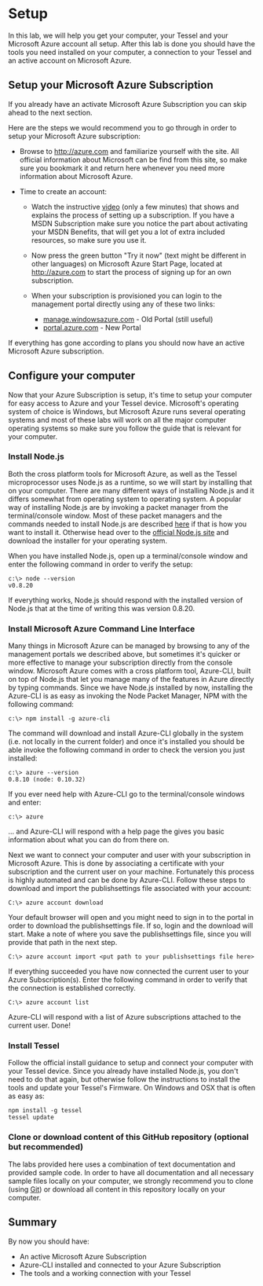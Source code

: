 Setup
=====
In this lab, we will help you get your computer, your Tessel and your Microsoft Azure account all setup. After this lab is done you should have the tools you need installed on your computer, a connection to your Tessel and an active account on Microsoft Azure.

Setup your Microsoft Azure Subscription
---------------------------------------

If you already have an activate Microsoft Azure Subscription you can skip ahead to the next section.

Here are the steps we would recommend you to go through in order to setup your Microsoft Azure subscription:

* Browse to http://azure.com and familiarize yourself with the site. All official information about Microsoft can be find from this site, so make sure you bookmark it and return here whenever you need more information about Microsoft Azure.

* Time to create an account:

  * Watch the instructive [video](http://azure.microsoft.com/en-us/documentation/videos/sign-up-for-microsoft-azure/) (only a few minutes) that shows and explains the process of setting up a subscription. If you have a MSDN Subscription make sure you notice the part about activating your MSDN Benefits, that will get you a lot of extra included resources, so make sure you use it.

  * Now press the green button "Try it now" (text might be different in other languages) on Microsoft Azure Start Page, located at http://azure.com to start the process of signing up for an own subscription.

  * When your subscription is provisioned you can login to the management portal directly using any of these two links:

    * [manage.windowsazure.com](http://manage.windowsazure.com) - Old Portal (still useful)
    * [portal.azure.com](http://portal.azure.com) - New Portal

If everything has gone according to plans you should now have an active Microsoft Azure subscription.

Configure your computer
-----------------------

Now that your Azure Subscription is setup, it's time to setup your computer for easy access to Azure and your Tessel device. Microsoft's operating system of choice is Windows, but Microsoft Azure runs several operating systems and most of these labs will work on all the major computer operating systems so make sure you follow the guide that is relevant for your computer.

### Install Node.js

Both the cross platform tools for Microsoft Azure, as well as the Tessel microprocessor uses Node.js as a runtime, so we will start by installing that on your computer. There are many different ways of installing Node.js and it differs somewhat from operating system to operating system. A popular way of installing Node.js are by invoking a packet manager from the terminal/console window. Most of these packet managers and the commands needed to install Node.js are described [here](https://github.com/joyent/node/wiki/installing-node.js-via-package-manager) if that is how you want to install it. Otherwise head over to the [official Node.js site](http://nodejs.org/) and download the installer for your operating system.

When you have installed Node.js, open up a terminal/console window and enter the following command in order to verify the setup:

    c:\> node --version
    v0.8.20

If everything works, Node.js should respond with the installed version of Node.js that at the time of writing this was version 0.8.20.

### Install Microsoft Azure Command Line Interface

Many things in Microsoft Azure can be managed by browsing to any of the management portals we described above, but sometimes it's quicker or more effective to manage your subscription directly from the console window. Microsoft Azure comes with a cross platform tool, Azure-CLI, built on top of Node.js that let you manage many of the features in Azure directly by typing commands. Since we have Node.js installed by now, installing the Azure-CLI is as easy as invoking the Node Packet Manager, NPM with the following command:

	c:\> npm install -g azure-cli

The command will download and install Azure-CLI globally in the system (i.e. not locally in the current folder) and once it's installed you should be able invoke the following command in order to check the version you just installed:

	c:\> azure --version
	0.8.10 (node: 0.10.32)

If you ever need help with Azure-CLI go to the terminal/console windows and enter:

	c:\> azure

... and Azure-CLI will respond with a help page the gives you basic information about what you can do from there on.

Next we want to connect your computer and user with your subscription in Microsoft Azure. This is done by associating a certificate with your subscription and the current user on your machine. Fortunately this process is highly automated and can be done by Azure-CLI. Follow these steps to download and import the publishsettings file associated with your account:

	C:\> azure account download

Your default browser will open and you might need to sign in to the portal in order to download the publishsettings file. If so, login and the download will start. Make a note of where you save the publishsettings file, since you will provide that path in the next step.

	C:\> azure account import <put path to your publishsettings file here>

If everything succeeded you have now connected the current user to your Azure Subscription(s). Enter the following command in order to verify that the connection is established correctly.

	C:\> azure account list

Azure-CLI will respond with a list of Azure subscriptions attached to the current user. Done!

### Install Tessel

Follow the official install guidance to setup and connect your computer with your Tessel device. Since you already have installed Node.js, you don't need to do that again, but otherwise follow the instructions to install the tools and update your Tessel's Firmware. On Windows and OSX that is often as easy as:

	npm install -g tessel
	tessel update

### Clone or download content of this GitHub repository (optional but recommended)

The labs provided here uses a combination of text documentation and provided sample code. In order to have all documentation and all necessary sample files locally on your computer, we strongly recommend you to clone (using [Git](http://git-scm.com/)) or download all content in this repository locally on your computer.

Summary
-------

By now you should have:

* An active Microsoft Azure Subscription
* Azure-CLI installed and connected to your Azure Subscription
* The tools and a working connection with your Tessel
